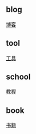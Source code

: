## blog
<a href="https://github.com/devghb/collect/tree/master/blog">博客</a>
## tool
<a href="https://github.com/devghb/collect/tree/master/tool">工具</a>
## school
<a href="https://github.com/devghb/collect/tree/master/school">教程</a>
## book
<a href="https://github.com/devghb/collect/tree/master/school">书籍</a>
